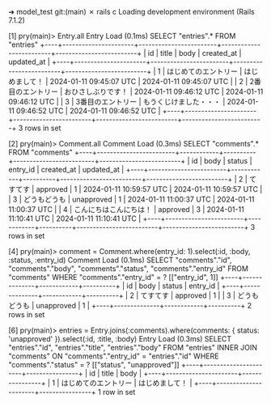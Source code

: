 ➜  model_test git:(main) ✗ rails c
Loading development environment (Rails 7.1.2)<br>

[1] pry(main)> Entry.all
  Entry Load (0.1ms)  SELECT "entries".* FROM "entries"
+----+----------------------+------------------------+-------------------------+-------------------------+
| id | title                | body                   | created_at              | updated_at              |
+----+----------------------+------------------------+-------------------------+-------------------------+
| 1  | はじめてのエントリー | はじめまして！         | 2024-01-11 09:45:07 UTC | 2024-01-11 09:45:07 UTC |
| 2  | 2番目のエントリー    | おひさしぶりです！     | 2024-01-11 09:46:12 UTC | 2024-01-11 09:46:12 UTC |
| 3  | 3番目のエントリー    | もうくじけました・・・ | 2024-01-11 09:46:52 UTC | 2024-01-11 09:46:52 UTC |
+----+----------------------+------------------------+-------------------------+-------------------------+
3 rows in set<br>

[2] pry(main)> Comment.all
  Comment Load (0.3ms)  SELECT "comments".* FROM "comments"
+----+------------------------+------------+----------+-------------------------+-------------------------+
| id | body                   | status     | entry_id | created_at              | updated_at              |
+----+------------------------+------------+----------+-------------------------+-------------------------+
| 2  | てすてす               | approved   | 1        | 2024-01-11 10:59:57 UTC | 2024-01-11 10:59:57 UTC |
| 3  | どうもどうも           | unapproved | 1        | 2024-01-11 11:00:37 UTC | 2024-01-11 11:00:37 UTC |
| 4  | こんにちはこんにちは！ | approved   | 3        | 2024-01-11 11:10:41 UTC | 2024-01-11 11:10:41 UTC |
+----+------------------------+------------+----------+-------------------------+-------------------------+
3 rows in set<br>

[4] pry(main)> comment = Comment.where(entry_id: 1).select(:id, :body, :status, :entry_id)
  Comment Load (0.1ms)  SELECT "comments"."id", "comments"."body", "comments"."status", "comments"."entry_id" FROM "comments" WHERE "comments"."entry_id" = ?  [["entry_id", 1]]
+----+--------------+------------+----------+
| id | body         | status     | entry_id |
+----+--------------+------------+----------+
| 2  | てすてす     | approved   | 1        |
| 3  | どうもどうも | unapproved | 1        |
+----+--------------+------------+----------+
2 rows in set<br>

[6] pry(main)> entries = Entry.joins(:comments).where(comments: { status: 'unapproved' }).select(:id, :title, :body)
  Entry Load (0.3ms)  SELECT "entries"."id", "entries"."title", "entries"."body" FROM "entries" INNER JOIN "comments" ON "comments"."entry_id" = "entries"."id" WHERE "comments"."status" = ?  [["status", "unapproved"]]
+----+----------------------+----------------+
| id | title                | body           |
+----+----------------------+----------------+
| 1  | はじめてのエントリー | はじめまして！ |
+----+----------------------+----------------+
1 row in set